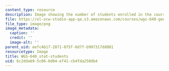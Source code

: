 ```yaml
---
content_type: resource
description: Image showing the number of students enrolled in the course.
file: https://ol-ocw-studio-app-qa.s3.amazonaws.com/courses/wgs-640-gender-race-and-the-construction-of-the-american-west-fall-2014/6c2dda695c060d04ef41cb4fda250db4_WGS-640_stat-students.png
file_type: image/png
image_metadata:
  caption: ''
  credit: ''
  image-alt: ''
parent_uid: eefc4b17-2871-075f-6d7f-b997317dd801
resourcetype: Image
title: WGS-640_stat-students
uid: 6c2dda69-5c06-0d04-ef41-cb4fda250db4
---
```

